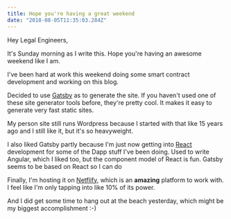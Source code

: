 ```yaml
---
title: Hope you're having a great weekend
date: "2018-08-05T11:35:03.284Z"
---
```


Hey Legal Engineers,

It's Sunday morning as I write this. Hope you're having an 
awesome weekend like I am. 

I've been hard at work this weekend doing some smart contract 
development and working on this blog. 

Decided to use [Gatsby](https://www.gatsbyjs.org/) as to generate
the site. If you haven't used one of these site generator tools
before, they're pretty cool. It makes it easy to generate very
fast static sites.

My person site still runs Wordpress because I started with that
like 15 years ago and I still like it, but it's so heavyweight.

I also liked Gatsby partly because I'm just now getting into 
[React](https://reactjs.org/) development for some of the Dapp 
stuff I've been doing. Used to write Angular, which I liked too, 
but the component model of React is fun. Gatsby seems to be 
based on React so I can do  

Finally, I'm hosting it on [Netflify](https://www.netlify.com/), 
which is an **amazing** platform to work with. I feel like I'm
only tapping into like 10% of its power.

And I did get some time to hang out at the beach yesterday,
which might be my biggest accomplishment :-)